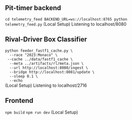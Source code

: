 ## Pit-timer backend

`cd telemetry_feed
BACKEND_URL=ws://localhost:8765 python telemetry_feed.py`
(Local Setup)
Listening to localhost/8080

## Rival-Driver Box Classifier
`python feeder_fastf1_cache.py \` <br>
`  --race "2023:Monaco" \` <br>
` --cache ../data/fastf1_cache \` <br>
`  --meta ../artifacts/rl/meta.json \`<br>
`  --url http://localhost:8080/ingest \`<br>
`  --bridge http://localhost:8081/update \`<br>
`  --sleep 0.1 \`<br>
`  --echo`<br>
  (Local Setup)
  Listening to localhost/2716

  ## Frontend
  `npm build`
  `npm run dev`
  (Local Setup)
  

  
